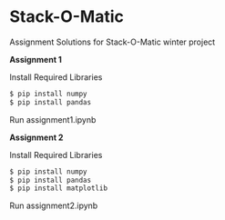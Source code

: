 # Stack-O-Matic
Assignment Solutions for Stack-O-Matic winter project

**Assignment 1**

Install Required Libraries

```bash
$ pip install numpy
$ pip install pandas
```

Run assignment1.ipynb

**Assignment 2**

Install Required Libraries

```bash
$ pip install numpy
$ pip install pandas
$ pip install matplotlib
```

Run assignment2.ipynb